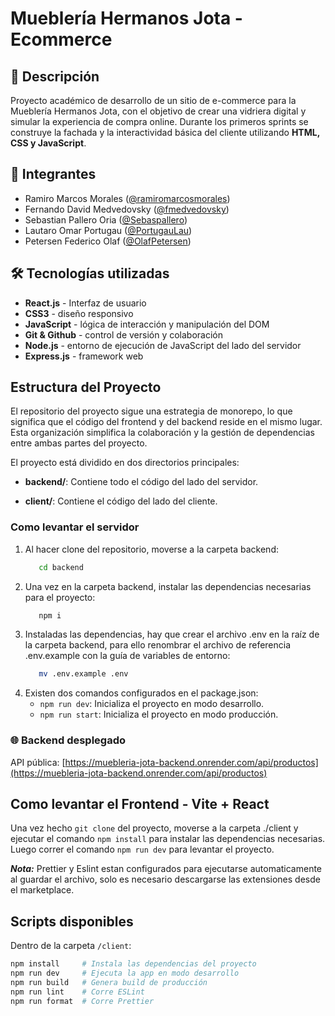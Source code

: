 # Mueblería Hermanos Jota - Ecommerce

## 📌 Descripción

Proyecto académico de desarrollo de un sitio de e-commerce para la Mueblería Hermanos Jota, con el objetivo de crear una vidriera digital y simular la experiencia de compra online. Durante los primeros sprints se construye la fachada y la interactividad básica del cliente utilizando **HTML, CSS y JavaScript**.

## 👥 Integrantes

- Ramiro Marcos Morales ([@ramiromarcosmorales](https://github.com/ramiromarcosmorales))
- Fernando David Medvedovsky ([@fmedvedovsky](https://github.com/fmedvedovsky))
- Sebastian Pallero Oria ([@Sebaspallero](https://github.com/Sebaspallero))
- Lautaro Omar Portugau ([@PortugauLau](https://github.com/PortugauLau))
- Petersen Federico Olaf ([@OlafPetersen](https://github.com/OlafPetersen))

## 🛠️ Tecnologías utilizadas

- **React.js** - Interfaz de usuario
- **CSS3** - diseño responsivo
- **JavaScript** - lógica de interacción y manipulación del DOM
- **Git & Github** - control de versión y colaboración
- **Node.js** - entorno de ejecución de JavaScript del lado del servidor
- **Express.js** - framework web

## Estructura del Proyecto

El repositorio del proyecto sigue una estrategia de monorepo, lo que significa que el código del frontend y del backend reside en el mismo lugar. Esta organización simplifica la colaboración y la gestión de dependencias entre ambas partes del proyecto.

El proyecto está dividido en dos directorios principales:

- **backend/**: Contiene todo el código del lado del servidor.

- **client/**: Contiene el código del lado del cliente.

### Como levantar el servidor

1. Al hacer clone del repositorio, moverse a la carpeta backend:
   ```sh
      cd backend
   ```
2. Una vez en la carpeta backend, instalar las dependencias necesarias para el proyecto:
   ```sh
      npm i
   ```
3. Instaladas las dependencias, hay que crear el archivo .env en la raíz de la carpeta backend, para ello renombrar el archivo de referencia .env.example con la guía de variables de entorno:
   ```sh
      mv .env.example .env
   ```
4. Existen dos comandos configurados en el package.json:
   - `npm run dev`: Inicializa el proyecto en modo desarrollo.
   - `npm run start`: Inicializa el proyecto en modo producción.

### 🌐 Backend desplegado

API pública: [https://muebleria-jota-backend.onrender.com/api/productos](https://muebleria-jota-backend.onrender.com/api/productos)

## Como levantar el Frontend - Vite + React

Una vez hecho `git clone` del proyecto, moverse a la carpeta ./client y ejecutar el comando `npm install` para instalar las dependencias necesarias. Luego correr el comando `npm run dev` para levantar el proyecto.

**_Nota:_** Prettier y Eslint estan configurados para ejecutarse automaticamente al guardar el archivo, solo es necesario descargarse las extensiones desde el marketplace.

## Scripts disponibles

Dentro de la carpeta `/client`:

```bash
npm install     # Instala las dependencias del proyecto
npm run dev     # Ejecuta la app en modo desarrollo
npm run build   # Genera build de producción
npm run lint    # Corre ESLint
npm run format  # Corre Prettier
```

